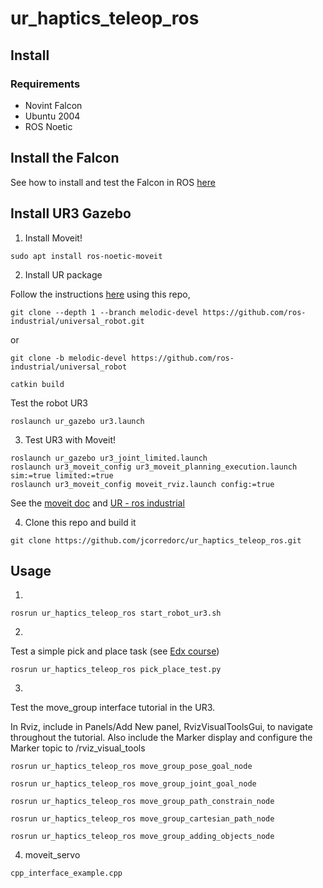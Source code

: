 # ur_haptics_teleop_ros

## Install

### Requirements

* Novint Falcon
* Ubuntu 2004
* ROS Noetic

## Install the Falcon

See how to install and test the Falcon in ROS [here](doc/install_falcon.md)

## Install UR3 Gazebo

1. Install Moveit!

```
sudo apt install ros-noetic-moveit
```

2. Install UR package 

Follow the instructions [here](https://github.com/ros-industrial/universal_robot.git) using this repo,

```
git clone --depth 1 --branch melodic-devel https://github.com/ros-industrial/universal_robot.git
```
or 

```
git clone -b melodic-devel https://github.com/ros-industrial/universal_robot
```


```
catkin build
```

Test the robot UR3

```
roslaunch ur_gazebo ur3.launch
```

3. Test UR3 with Moveit!


```
roslaunch ur_gazebo ur3_joint_limited.launch
roslaunch ur3_moveit_config ur3_moveit_planning_execution.launch sim:=true limited:=true
roslaunch ur3_moveit_config moveit_rviz.launch config:=true
```

See the [moveit doc](https://ros-planning.github.io/moveit_tutorials/) and [UR - ros industrial](https://github.com/ros-industrial/universal_robot)


4. Clone this repo and build it

```
git clone https://github.com/jcorredorc/ur_haptics_teleop_ros.git
```


## Usage

1. 

```
rosrun ur_haptics_teleop_ros start_robot_ur3.sh
```


2. 

Test a simple pick and place task (see [Edx course](https://www.edx.org/es/course/hello-real-world-with-ros-robot-operating-system))

```
rosrun ur_haptics_teleop_ros pick_place_test.py
```


3. 

Test the move_group interface tutorial in the UR3.

<!-- ```
rosrun ur_haptics_teleop_ros move_group_interface_tutorial
``` -->

In Rviz, include in Panels/Add New panel, RvizVisualToolsGui, to navigate throughout the tutorial. Also include the Marker display and configure the Marker topic to /rviz_visual_tools


```
rosrun ur_haptics_teleop_ros move_group_pose_goal_node
```

```
rosrun ur_haptics_teleop_ros move_group_joint_goal_node
```

```
rosrun ur_haptics_teleop_ros move_group_path_constrain_node
```

```
rosrun ur_haptics_teleop_ros move_group_cartesian_path_node
```

```
rosrun ur_haptics_teleop_ros move_group_adding_objects_node
```

4.  moveit_servo

```
cpp_interface_example.cpp
```

